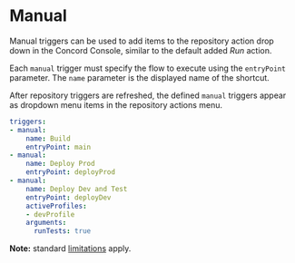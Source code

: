 # Manual

Manual triggers can be used to add items to the repository action drop down
in the Concord Console, similar to the default added _Run_ action.

Each `manual` trigger must specify the flow to execute using the `entryPoint`
parameter. The `name` parameter is the displayed name of the shortcut.

After repository triggers are refreshed, the defined `manual` triggers appear
as dropdown menu items in the repository actions menu.

```yaml
triggers:
- manual:
    name: Build
    entryPoint: main
- manual:
    name: Deploy Prod
    entryPoint: deployProd
- manual:
    name: Deploy Dev and Test
    entryPoint: deployDev    
    activeProfiles:
    - devProfile
    arguments:
      runTests: true
```

**Note:** standard [limitations](./index.md#limitations) apply.
